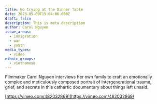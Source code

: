 ```yaml
---
title: No Crying at the Dinner Table
date: 2023-05-09T15:04:06.000Z
draft: false
description: This is meta description
author: Carol Nguyen
issue_areas:
  - immigration
  - war
  - youth
media_types:
  - video
ethnic_groups:
  - vietnamese
---
```


Filmmaker Carol Nguyen interviews her own family to craft an emotionally complex and meticulously composed portrait of intergenerational trauma, grief, and secrets in this cathartic documentary about things left unsaid.

[https://vimeo.com/482032869](https://vimeo.com/482032869)
